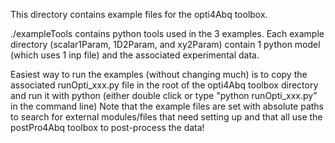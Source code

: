 This directory contains example files for the opti4Abq toolbox.

./exampleTools contains python tools used in the 3 examples.
Each example directory (scalar1Param, 1D2Param, and xy2Param) contain 1 python model (which uses 1 inp file) and the associated experimental data.

Easiest way to run the examples (without changing much) is to copy the associated runOpti_xxx.py file in the root of the opti4Abq toolbox directory and run it with python (either double click or type "python runOpti_xxx.py" in the command line)
Note that the example files are set with absolute paths to search for external modules/files that need setting up and that all use the postPro4Abq toolbox to post-process the data!